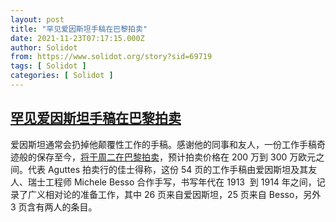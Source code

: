 ```yaml
---
layout: post
title: "罕见爱因斯坦手稿在巴黎拍卖"
date: 2021-11-23T07:17:15.000Z
author: Solidot
from: https://www.solidot.org/story?sid=69719
tags: [ Solidot ]
categories: [ Solidot ]
---
```

<!--1637651835000-->
[罕见爱因斯坦手稿在巴黎拍卖](https://www.solidot.org/story?sid=69719)
------

<div>
爱因斯坦通常会扔掉他颠覆性工作的手稿。感谢他的同事和友人，一份工作手稿奇迹般的保存至今，<a href="https://www.washingtonpost.com/world/2021/11/22/einstein-manuscript-auction/" target="_blank">将于周二在巴黎拍卖</a>，预计拍卖价格在 200 万到 300 万欧元之间。代表 Aguttes 拍卖行的佳士得称，这份 54 页的工作手稿由爱因斯坦及其友人、瑞士工程师 Michele Besso 合作手写，书写年代在 1913&nbsp; 到 1914 年之间，记录了广义相对论的准备工作，其中 26 页来自爱因斯坦，25 页来自 Besso，另外 3 页含有两人的条目。
</div>
